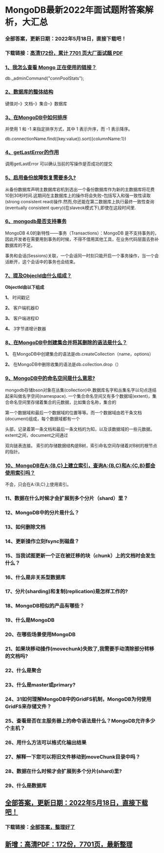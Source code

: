 # MongoDB最新2022年面试题附答案解析，大汇总


### 全部答案，更新日期：2022年5月18日，直接下载吧！

### 下载链接：[高清172份，累计 7701 页大厂面试题  PDF](https://gitee.com/souyunku/DevBooks/blob/master/docs/index.md)



### [1、我怎么查看 Mongo 正在使用的链接？](https://gitee.com/souyunku/DevBooks/blob/master/docs/MongoDB/MongoDB最新2021年面试题附答案解析，大汇总.md#1我怎么查看-mongo-正在使用的链接)  


db._adminCommand("connPoolStats");


### [2、数据库的整体结构](https://gitee.com/souyunku/DevBooks/blob/master/docs/MongoDB/MongoDB最新2021年面试题附答案解析，大汇总.md#2数据库的整体结构)  


键值对–》文档–》集合–》数据库



### [3、在MongoDB中如何排序](https://gitee.com/souyunku/DevBooks/blob/master/docs/MongoDB/MongoDB最新2021年面试题附答案解析，大汇总.md#3在mongodb中如何排序)  


并使用 1 和 -1 来指定排序方式，其中 1 表示升序，而 -1 表示降序。

db.connectionName.find({key:value}).sort({columnName:1})


### [4、getLastError的作用](https://gitee.com/souyunku/DevBooks/blob/master/docs/MongoDB/MongoDB最新2021年面试题附答案解析，大汇总.md#4getlasterror的作用)  


调用getLastError 可以确认当前的写操作是否成功的提交


### [5、启用备份故障恢复需要多久?](https://gitee.com/souyunku/DevBooks/blob/master/docs/MongoDB/MongoDB最新2021年面试题附答案解析，大汇总.md#5启用备份故障恢复需要多久)  


从备份数据库声明主数据库宕机到选出一个备份数据库作为新的主数据库将花费10到30秒时间.这期间在主数据库上的操作将会失败–包括写入和强一致性读取(strong consistent read)操作.然而,你还能在第二数据库上执行最终一致性查询(eventually consistent query)(在slaveok模式下),即使在这段时间里.


### [6、mongodb是否支持事务](https://gitee.com/souyunku/DevBooks/blob/master/docs/MongoDB/MongoDB最新2021年面试题附答案解析，大汇总.md#6mongodb是否支持事务)  


MongoDB 4.0的新特性——事务（Transactions）：MongoDB 是不支持事务的，因此开发者在需要用到事务的时候，不得不借用其他工具，在业务代码层面去弥补数据库的不足。

事务和会话(Sessions)关联，一个会话同一时刻只能开启一个事务操作，当一个会话断开，这个会话中的事务也会结束。



### [7、提及Objecld由什么组成？](https://gitee.com/souyunku/DevBooks/blob/master/docs/MongoDB/MongoDB最新2021年面试题附答案解析，大汇总.md#7提及objecld由什么组成)  


**Objectld由以下组成**

**1、** 时间戳记

**2、** 客户端机器ID

**3、** 客户端进程ID

**4、** 3字节递增计数器


### [8、在MongoDB中创建集合并将其删除的语法是什么？](https://gitee.com/souyunku/DevBooks/blob/master/docs/MongoDB/MongoDB最新2021年面试题附答案解析，大汇总.md#8在mongodb中创建集合并将其删除的语法是什么)  


**1、** 在MongoDB中创建集合的语法是db.createCollection（name，options）

**2、** 在MongoDB中删除收集的语法是db.collection.drop（）


### [9、MongoDB中的命名空间是什么意思?](https://gitee.com/souyunku/DevBooks/blob/master/docs/MongoDB/MongoDB最新2021年面试题附答案解析，大汇总.md#9mongodb中的命名空间是什么意思)  


mongodb存储bson对象在丛集(collection)中.数据库名字和丛集名字以句点连结起来叫做名字空间(namespace). 一个集合命名空间又有多个数据域(extent)，集合命名空间里存储着集合的元数据，比如集合名称，集合的

第一个数据域和最后一个数据域的位置等等。而一个数据域由若干条文档(document)组成，每个数据域都有一个

头部，记录着第一条文档和最后一条文档的为知，以及该数据域的一些元数据。extent之间，document之间通过

双向链表连接。 索引的存储数据结构是B树，索引命名空间存储着对B树的根节点的指针。


### [10、MongoDB在A:{B,C}上建立索引，查询A:{B,C}和A:{C,B}都会使用索引吗？](https://gitee.com/souyunku/DevBooks/blob/master/docs/MongoDB/MongoDB最新2021年面试题附答案解析，大汇总.md#10mongodb在a:{b,c}上建立索引查询a:{b,c}和a:{c,b}都会使用索引吗)  


不会，只会在A:{B,C}上使用索引。


### 11、数据在什么时候才会扩展到多个分片（shard）里？
### 12、MongoDB中的分片是什么？
### 13、如何删除文档
### 14、更新操作立刻fsync到磁盘？
### 15、当我试图更新一个正在被迁移的块（chunk）上的文档时会发生什么？
### 16、什么是非关系型数据库
### 17、分片(sharding)和复制(replication)是怎样工作的?
### 18、MongoDB相似的产品有哪些？
### 19、什么是MongoDB
### 20、在哪些场景使用MongoDB
### 21、如果块移动操作(movechunk)失败了,我需要手动清除部分转移的文档吗?
### 22、什么是聚合
### 23、什么是master或primary?
### 24、31如何理解MongoDB中的GridFS机制，MongoDB为何使用GridFS来存储文件？
### 25、查看是否在主服务器上的命令语法是什么？MongoDB允许多少个主机？
### 26、用什么方法可以格式化输出结果
### 27、解释一下您可以将旧文件移动到moveChunk目录中吗？
### 28、数据在什么时候才会扩展到多个分片(shard)里?
### 29、什么是数据库





## [全部答案，更新日期：2022年5月18日，直接下载吧！](https://gitee.com/souyunku/DevBooks/blob/master/docs/daan.md)

### 下载链接：[全部答案，整理好了](https://gitee.com/souyunku/DevBooks/blob/master/docs/daan.md)




## [新增：高清PDF：172份，7701页，最新整理](https://gitee.com/souyunku/DevBooks/blob/master/docs/daan.md)




